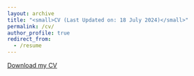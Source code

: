 ```yaml
---
layout: archive
title: "<small>CV (Last Updated on: 18 July 2024)</small>"
permalink: /cv/
author_profile: true
redirect_from:
  - /resume
---
```



<a href="http://aatifnisar01.github.io/files/Resume_Aatif.pdf" download>Download my CV</a>



  

